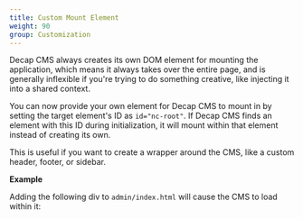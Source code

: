 ```yaml
---
title: Custom Mount Element
weight: 90
group: Customization
---
```


Decap CMS always creates its own DOM element for mounting the application, which means it always takes over the entire page, and is generally inflexible if you're trying to do something creative, like injecting it into a shared context.

You can now provide your own element for Decap CMS to mount in by setting the target element's ID as `id="nc-root"`. If Decap CMS finds an element with this ID during initialization, it will mount within that element instead of creating its own.

This is useful if you want to create a wrapper around the CMS, like a custom header, footer, or sidebar.

**Example**

Adding the following div to `admin/index.html` will cause the CMS to load within it:

<div id="nc-root"></div>
